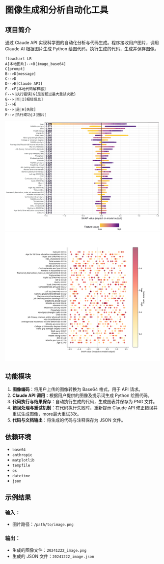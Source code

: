 # 图像生成和分析自动化工具

## 项目简介
通过 Claude API 实现科学图的自动化分析与代码生成。程序接收用户图片，调用 Claude AI 根据图片生成 Python 绘图代码，执行生成的代码，生成并保存图像。

```mermaid
flowchart LR
A[本地图片]-->B[image_base64]
C[prompt]
B-->D[message]
C-->D
D-->E[Claude API]
E-->F[本地代码解释器]
F-->|执行错误|G{是否超过最大重试次数}
G-->|否|I[报错信息]
I-->E
G-->|是|H[失败]
F-->|执行成功|J[图片]
```
![](./image.png)
![](./recreated_image1.png)
## 功能模块
1. **图像编码**：将用户上传的图像转换为 Base64 格式，用于 API 请求。
2. **Claude API 调用**：根据用户提供的图像及提示词生成 Python 绘图代码。
3. **代码执行与结果保存**：自动执行生成的代码，生成图表并保存为 PNG 文件。
4. **错误处理与重试机制**：在代码执行失败时，重新提示 Claude API 修正错误并重试生成图像，more最大重试3次。
5. **代码与文档输出**：将生成的代码与注释保存为 JSON 文件。

## 依赖环境

- `base64`
- `anthropic`
- `matplotlib`
- `tempfile`
- `os`
- `datetime`
- `json`

## 示例结果

### 输入：
- 图片路径：`/path/to/image.png`

### 输出：
- 生成的图像文件：`20241222_image.png`
- 生成的 JSON 文件：`20241222_image.json`
